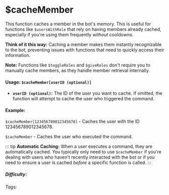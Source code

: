 # $cacheMember

This function caches a member in the bot's memory. This is useful for functions like `$usersWithRole` that rely on having members already cached, especially if you're using them frequently *without* cooldowns.

**Think of it this way:** Caching a member makes them instantly recognizable to the bot, preventing issues with functions that need to quickly access their information.

**Note:** Functions like `$toggleRoles` and `$giveRoles` don't require you to manually cache members, as they handle member retrieval internally.

#### Usage: `$cacheMember[userID (optional)]`

*   **`userID (optional)`:**  The ID of the user you want to cache. If omitted, the function will attempt to cache the user who triggered the command.

#### Example:

`$cacheMember[123456789012345678]` - Caches the user with the ID 123456789012345678.

`$cacheMember` - Caches the user who executed the command.

::: tip
**Automatic Caching:** When a user executes a command, they are automatically cached. You typically only need to use `$cacheMember` if you're dealing with users who haven't recently interacted with the bot or if you need to ensure a user is cached *before* a specific function is called.
:::

##### Difficulty: <Badge type="tip" text="Easy" vertical="middle" />

###### Tags: <Badge type="tip" text="Cache" vertical="middle" /> <Badge type="tip" text="Member" vertical="middle" /> <Badge type="tip" text="User" vertical="middle" />